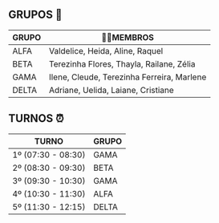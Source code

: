 ## GRUPOS 🤝

| **GRUPO**  | **🕵️‍♀️MEMBROS**                        |
|--------|--------------------------------|
| ALFA   | Valdelice, Heida, Aline, Raquel           |
| BETA   | Terezinha Flores, Thayla, Railane, Zélia           |
| GAMA   | Ilene, Cleude, Terezinha Ferreira, Marlene      |
| DELTA  | Adriane, Uelida, Laiane, Cristiane    |

## TURNOS ⏰

| **TURNO**  | **GRUPO**                        |
|--------|--------------------------------|
| 1º (07:30 - 08:30)   | GAMA           |
| 2º (08:30 - 09:30)  | BETA           |
| 3º (09:30 - 10:30)  | GAMA      |
| 4º (10:30 - 11:30) | ALFA     |
| 5º (11:30 - 12:15) | DELTA     |
